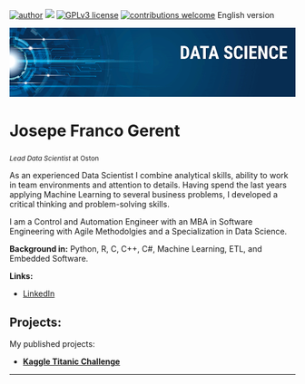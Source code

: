 [![author](https://img.shields.io/badge/author-josepefg-red.svg)](https://www.linkedin.com/in/josepegerent) [![](https://img.shields.io/badge/python-3.7+-blue.svg)](https://www.python.org/downloads/release/python-365/) [![GPLv3 license](https://img.shields.io/badge/License-GPLv3-blue.svg)](http://perso.crans.org/besson/LICENSE.html) [![contributions welcome](https://img.shields.io/badge/contributions-welcome-brightgreen.svg?style=flat)](https://github.com/carlosfab/data_science/issues)
English version
<p align="center">
  <img src="banner.png" >
</p>

# Josepe Franco Gerent
<sub>*Lead Data Scientist* at Oston</sub>

As an experienced Data Scientist I combine analytical skills, ability to work in team environments and attention to details. Having spend the last years applying Machine Learning to several business problems, I developed a critical thinking and problem-solving skills.

I am a Control and Automation Engineer with an MBA in Software Engineering with Agile Methodolgies and a Specialization in Data Science.

**Background in:** Python, R, C, C++, C#, Machine Learning, ETL, and Embedded Software.

**Links:**
* [LinkedIn](https://www.linkedin.com/in/josepegerent/)
 <!-- * [Blog]() --> 
 <!-- * [Medium](https://www.medium.com) --> 
 <!-- * [Outro]() -->


## Projects:
My published projects:

* **[Kaggle Titanic Challenge](https://github.com/josepefg/kaggle/blob/master/Titanic.ipynb)** 


---




